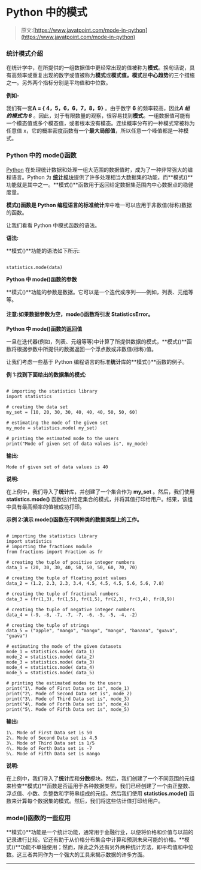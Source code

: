 # Python 中的模式

> 原文:[https://www.javatpoint.com/mode-in-python](https://www.javatpoint.com/mode-in-python)

### 统计模式介绍

在统计学中，在所提供的一组数据值中更经常出现的值被称为**模式**。换句话说，具有高频率或重复出现的数字或值被称为**模式**或**模式值。模式**是**中心趋势**的三个措施之一。另外两个指标分别是平均值和中位数。

**例如-**

我们有一套**A = { 4，5，6，6，7，8，9}** 。由于数字 **6** 的频率较高，因此***A 组的模式为 6*** 。因此，对于有限数量的观察，很容易找到**模式**。一组数据值可能有一个模态值或多个模态值，或者根本没有模态。连续概率分布的一种模式常被称为任意值 x，它的概率密度函数有一个**最大局部值**，所以任意一个峰值都是一种模式。

### Python 中的 mode()函数

[Python](https://www.javatpoint.com/python-tutorial) 在处理统计数据和处理一组大范围的数据值时，成为了一种非常强大的编程语言。Python 为 [**统计**模块](https://www.javatpoint.com/python-statistics-module)提供了许多处理相当大数据集的功能，而**模式()**功能就是其中之一。**模式()**函数用于返回给定数据集范围内中心数据点的稳健度量。

**模式()**函数是 Python 编程语言的标准**统计**库中唯一可以应用于非数值(标称)数据的函数。

让我们看看 Python 中模式函数的语法。

**语法:**

**模式()**功能的语法如下所示:

```

statistics.mode(data)

```

**Python 中 mode()函数的参数**

**模式()**功能的参数是数据。它可以是一个迭代或序列——例如，列表、元组等等。

#### 注意:如果数据参数为空，mode()函数将引发 StatisticsError。

**Python 中 mode()函数的返回值**

一旦在迭代器(例如，列表、元组等等)中计算了所提供数据的模式，**模式()**函数将根据参数中所提供的数据返回一个浮点数或非数值(标称)值。

让我们考虑一些基于 Python 编程语言的标准**统计**库的**模式()**函数的例子。

**例 1:找到下面给出的数据集的模式:**

```

# importing the statistics library
import statistics

# creating the data set
my_set = [10, 20, 30, 30, 40, 40, 40, 50, 50, 60]

# estimating the mode of the given set
my_mode = statistics.mode( my_set)

# printing the estimated mode to the users  
print("Mode of given set of data values is", my_mode)

```

**输出:**

```
Mode of given set of data values is 40

```

**说明:**

在上例中，我们导入了**统计**库，并创建了一个集合作为 **my_set** 。然后，我们使用 **statistics.mode()** 函数估计给定集合的模式，并将其值打印给用户。结果，该组中具有最高频率的值被成功打印。

**示例 2:演示 mode()函数在不同种类的数据类型上的工作。**

```

# importing the statistics library
import statistics
# importing the fractions module
from fractions import Fraction as fr

# creating the tuple of positive integer numbers
data_1 = (20, 30, 30, 40, 50, 50, 50, 60, 70, 70)

# creating the tuple of floating point values
data_2 = (1.2, 2.3, 2.3, 3.4, 4.5, 4.5, 4.5, 5.6, 5.6, 7.8)

# creating the tuple of fractional numbers
data_3 = (fr(1,3), fr(1,5), fr(1,5), fr(2,3), fr(3,4), fr(8,9))

# creating the tuple of negative integer numbers
data_4 = (-9, -8, -7, -7, -7, -6, -5, -5, -4, -2)

# creating the tuple of strings
data_5 = ("apple", "mango", "mango", "mango", "banana", "guava", "guava")

# estimating the mode of the given datasets
mode_1 = statistics.mode( data_1)
mode_2 = statistics.mode( data_2)
mode_3 = statistics.mode( data_3)
mode_4 = statistics.mode( data_4)
mode_5 = statistics.mode( data_5)

# printing the estimated modes to the users  
print("1\. Mode of First Data set is", mode_1)
print("2\. Mode of Second Data set is", mode_2)
print("3\. Mode of Third Data set is", mode_3)
print("4\. Mode of Forth Data set is", mode_4)
print("5\. Mode of Fifth Data set is", mode_5)

```

**输出:**

```
1\. Mode of First Data set is 50
2\. Mode of Second Data set is 4.5
3\. Mode of Third Data set is 1/5
4\. Mode of Forth Data set is -7
5\. Mode of Fifth Data set is mango

```

**说明:**

在上例中，我们导入了**统计**库和**分数**模块。然后，我们创建了一个不同范围的元组来检查**模式()**函数是否适用于各种数据类型。我们已经创建了一个由正整数、浮点值、小数、负整数和字符串组成的元组。然后我们使用 **statistics.mode()** 函数来计算每个数据集的模式。然后，我们将这些估计值打印给用户。

### mode()函数的一些应用

**模式()**功能是一个统计功能，通常用于金融行业，以便将价格和价值与以前的记录进行比较。它还有助于从价格分布集合中计算和预测未来可能的价格。**模式()**功能不单独使用；然而，除此之外还有另外两种统计方法，即平均值和中位数。这三者共同作为一个强大的工具来揭示数据的许多方面。

* * *
